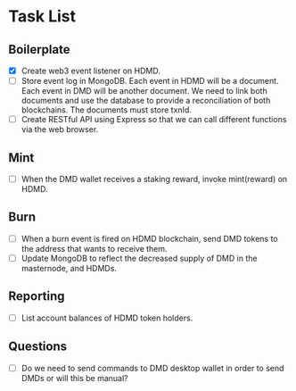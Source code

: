 # Task List

## Boilerplate

- [x] Create web3 event listener on HDMD.
- [ ] Store event log in MongoDB. Each event in HDMD will be a document. Each event in DMD will be another document. We need to link both documents and use the database to provide a reconciliation of both blockchains. The documents must store txnId.
- [ ] Create RESTful API using Express so that we can call different functions via the web browser.

## Mint

- [ ] When the DMD wallet receives a staking reward, invoke mint(reward) on HDMD.

## Burn

- [ ] When a burn event is fired on HDMD blockchain, send DMD tokens to the address that wants to receive them.
- [ ] Update MongoDB to reflect the decreased supply of DMD in the masternode, and HDMDs.

## Reporting

- [ ] List account balances of HDMD token holders.

## Questions

- [ ] Do we need to send commands to DMD desktop wallet in order to send DMDs or will this be manual?